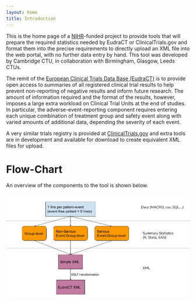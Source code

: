 ```yaml
---
layout: home
title: Introduction
---
```

This is the home page of a [NIHR](https://www.nihr.ac.uk/)-funded project to provide tools that will prepare the required statistics needed by EudraCT or ClinicalTrials.gov and format them into the precise requirements to directly upload an XML file into the web portal, with no further data entry by hand. This tool was developed by Cambridge CTU, in collaboration with Birmingham, Glasgow, Leeds CTUs.

The remit of the [European Clinical Trials Data Base (EudraCT)](https://eudract.ema.europa.eu/result.html) is to provide open access to summaries of all registered clinical trial results to help prevent non-reporting of negative results and inform future research. The amount of information required and the format of the results, however, imposes a large extra workload on Clinical Trial Units at the end of studies. In particular, the adverse-event-reporting component requires entering each unique combination of treatment group and safety event along with varied amounts of additional data, depending the severity of each event.

A very similar trials registry is provided at [ClinicalTrials.gov](https://clinicaltrials.gov/) and extra tools are in development and available for download to create equivalent XML files for upload.

# Flow-Chart

An overview of the components to the tool is shown below.

![flowchart](img/flowchart.png)
